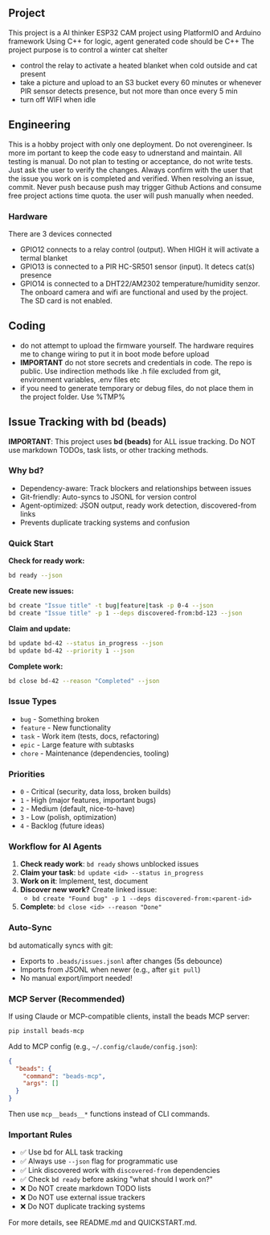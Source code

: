 ## Project ##
This project is a AI thinker ESP32 CAM project using PlatformIO and Arduino framework
Using C++ for logic, agent generated code should be C++
The project purpose is to control a winter cat shelter
- control the relay to activate a heated blanket when cold outside and cat present
- take a picture and upload to an S3 bucket every 60 minutes or whenever PIR sensor detects presence, but not more than once every 5 min
- turn off WIFI when idle

## Engineering ##
This is a hobby project with only one deployment. Do not overengineer. Is more im portant to keep the code easy to udnerstand and maintain.
All testing is manual. Do not plan to testing or acceptance, do not write tests. Just ask the user to verify the changes.
Always confirm with the user that the issue you work on is completed and verified.
When resolving an issue, commit. Never push because push may trigger Github Actions and consume free project actions time quota. the user will push manually when needed.

### Hardware ###
There are 3 devices connected
- GPIO12 connects to a relay control (output). When HIGH it will activate a termal blanket
- GPIO13 is connected to a PIR HC-SR501 sensor (input). It detecs cat(s) presence
- GPIO14 is connected to a DHT22/AM2302 temperature/humidity senzor.
The onboard camera and wifi are functional and used by the project. The SD card is not enabled.


## Coding ##
- do not attempt to upload the firmware yourself. The hardware requires me to change wiring to put it in boot mode before upload
- **IMPORTANT** do not store secrets and credentials in code. The repo is public. Use indirection methods like .h file excluded from git, environment variables, .env files etc
- if you need to generate temporary or debug files, do not place them in the project folder. Use %TMP%


## Issue Tracking with bd (beads)

**IMPORTANT**: This project uses **bd (beads)** for ALL issue tracking. Do NOT use markdown TODOs, task lists, or other tracking methods.

### Why bd?

- Dependency-aware: Track blockers and relationships between issues
- Git-friendly: Auto-syncs to JSONL for version control
- Agent-optimized: JSON output, ready work detection, discovered-from links
- Prevents duplicate tracking systems and confusion

### Quick Start

**Check for ready work:**
```bash
bd ready --json
```

**Create new issues:**
```bash
bd create "Issue title" -t bug|feature|task -p 0-4 --json
bd create "Issue title" -p 1 --deps discovered-from:bd-123 --json
```

**Claim and update:**
```bash
bd update bd-42 --status in_progress --json
bd update bd-42 --priority 1 --json
```

**Complete work:**
```bash
bd close bd-42 --reason "Completed" --json
```

### Issue Types

- `bug` - Something broken
- `feature` - New functionality
- `task` - Work item (tests, docs, refactoring)
- `epic` - Large feature with subtasks
- `chore` - Maintenance (dependencies, tooling)

### Priorities

- `0` - Critical (security, data loss, broken builds)
- `1` - High (major features, important bugs)
- `2` - Medium (default, nice-to-have)
- `3` - Low (polish, optimization)
- `4` - Backlog (future ideas)

### Workflow for AI Agents

1. **Check ready work**: `bd ready` shows unblocked issues
2. **Claim your task**: `bd update <id> --status in_progress`
3. **Work on it**: Implement, test, document
4. **Discover new work?** Create linked issue:
   - `bd create "Found bug" -p 1 --deps discovered-from:<parent-id>`
5. **Complete**: `bd close <id> --reason "Done"`

### Auto-Sync

bd automatically syncs with git:
- Exports to `.beads/issues.jsonl` after changes (5s debounce)
- Imports from JSONL when newer (e.g., after `git pull`)
- No manual export/import needed!

### MCP Server (Recommended)

If using Claude or MCP-compatible clients, install the beads MCP server:

```bash
pip install beads-mcp
```

Add to MCP config (e.g., `~/.config/claude/config.json`):
```json
{
  "beads": {
    "command": "beads-mcp",
    "args": []
  }
}
```

Then use `mcp__beads__*` functions instead of CLI commands.

### Important Rules

- ✅ Use bd for ALL task tracking
- ✅ Always use `--json` flag for programmatic use
- ✅ Link discovered work with `discovered-from` dependencies
- ✅ Check `bd ready` before asking "what should I work on?"
- ❌ Do NOT create markdown TODO lists
- ❌ Do NOT use external issue trackers
- ❌ Do NOT duplicate tracking systems

For more details, see README.md and QUICKSTART.md.
